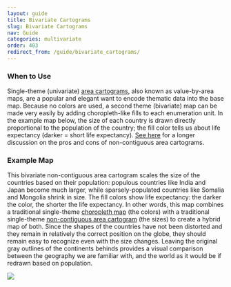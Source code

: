 ```yaml
---
layout: guide
title: Bivariate Cartograms
slug: Bivariate Cartograms
nav: Guide
categories: multivariate
order: 403
redirect_from: /guide/bivariate_cartograms/
---
```


### When to Use

Single-theme (univariate) [area cartograms](../univariate/cartograms), also known as value-by-area maps, are a popular and elegant want to encode thematic data into the base map. Because no colors are used, a second theme (bivariate) map can be made very easily by adding choropleth-like fills to each enumeration unit. In the example map below, the size of each country is drawn directly proportional to the population of the country; the fill color tells us about life expectancy (darker = short life expectancy). [See here](../univariate/cartograms) for a longer discussion on the pros and cons of non-contiguous area cartograms.

### Example Map

This bivariate non-contiguous area cartogram scales the size of the countries based on their population: populous countries like India and Japan become much larger, while sparsely-populated countries like Somalia and Mongolia shrink in size. The fill colors show life expectancy: the darker the color, the shorter the life expectancy. In other words, this map combines a traditional single-theme [choropleth map](../univariate/choropleth) (the colors) with a traditional single-theme [non-contiguous area cartogram](../univariate/cartograms) (the sizes) to create a hybrid map of both. Since the shapes of the countries have not been distorted and they remain in relatively the correct position on the globe, they should remain easy to recognize even with the size changes. Leaving the original gray outlines of the continents behinds provides a visual comparison between the geography we are familiar with, and the world as it would be if redrawn based on population.

![]({{site.baseurl}}/media/guide/bivar_cartogram_map.jpg)